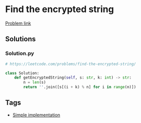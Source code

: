 # Find the encrypted string

[Problem link](https://leetcode.com/problems/find-the-encrypted-string/)

## Solutions


### Solution.py
```py
# https://leetcode.com/problems/find-the-encrypted-string/

class Solution:
    def getEncryptedString(self, s: str, k: int) -> str:
        n = len(s)
        return ''.join([s[(i + k) % n] for i in range(n)])
```
## Tags

* [Simple implementation](/README.md#Simple_implementation)
